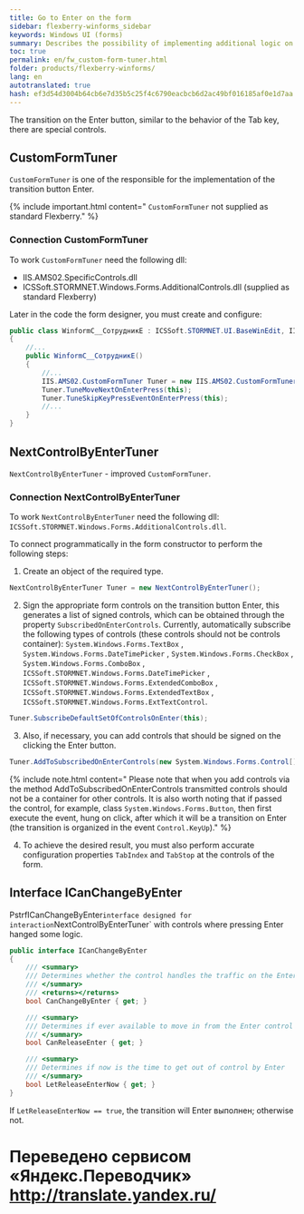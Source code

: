 ```yaml
--- 
title: Go to Enter on the form 
sidebar: flexberry-winforms_sidebar 
keywords: Windows UI (forms) 
summary: Describes the possibility of implementing additional logic on forms, for example, the treatment of depression of certain keys by creating a custom FormTuner s 
toc: true 
permalink: en/fw_custom-form-tuner.html 
folder: products/flexberry-winforms/ 
lang: en 
autotranslated: true 
hash: ef3d54d3004b64cb6e7d35b5c25f4c6790eacbcb6d2ac49bf016185af0e1d7aa 
--- 
```


<!-- This article is still being edited --> 

The transition on the Enter button, similar to the behavior of the Tab key, there are special controls. 

## CustomFormTuner 
`CustomFormTuner` is one of the responsible for the implementation of the transition button Enter. 

{% include important.html content=" 
`CustomFormTuner` not supplied as standard Flexberry." %} 


### Connection CustomFormTuner 
To work `CustomFormTuner` need the following dll: 
* IIS.AMS02.SpecificControls.dll 
* ICSSoft.STORMNET.Windows.Forms.AdditionalControls.dll (supplied as standard Flexberry) 

Later in the code the form designer, you must create and configure: 

```csharp
public class WinformC__СотрудникE : ICSSoft.STORMNET.UI.BaseWinEdit, IIS.TryDOEPOnEnter.DPDIC__СотрудникE
{
	//... 
	public WinformC__СотрудникE()
	{
		//... 
		IIS.AMS02.CustomFormTuner Tuner = new IIS.AMS02.CustomFormTuner();
		Tuner.TuneMoveNextOnEnterPress(this);
		Tuner.TuneSkipKeyPressEventOnEnterPress(this);
		//... 
	}
}
``` 

## NextControlByEnterTuner 
`NextControlByEnterTuner` - improved `CustomFormTuner`. 

### Connection NextControlByEnterTuner 
To work `NextControlByEnterTuner` need the following dll: `ICSSoft.STORMNET.Windows.Forms.AdditionalControls.dll`. 

To connect programmatically in the form constructor to perform the following steps: 

1) Create an object of the required type. 

```csharp
NextControlByEnterTuner Tuner = new NextControlByEnterTuner();
``` 

2) Sign the appropriate form controls on the transition button Enter, this generates a list of signed controls, which can be obtained through the property `SubscribedOnEnterControls`. Currently, automatically subscribe the following types of controls (these controls should not be controls container): `System.Windows.Forms.TextBox` , `System.Windows.Forms.DateTimePicker` , `System.Windows.Forms.CheckBox` , `System.Windows.Forms.ComboBox` , `ICSSoft.STORMNET.Windows.Forms.DateTimePicker` , `ICSSoft.STORMNET.Windows.Forms.ExtendedComboBox` , `ICSSoft.STORMNET.Windows.Forms.ExtendedTextBox` , `ICSSoft.STORMNET.Windows.Forms.ExtTextControl`. 

```csharp
Tuner.SubscribeDefaultSetOfControlsOnEnter(this);
``` 

3) Also, if necessary, you can add controls that should be signed on the clicking the Enter button. 

```csharp
Tuner.AddToSubscribedOnEnterControls(new System.Windows.Forms.Control[] {lsvРезультат, btnНайти};
``` 

{% include note.html content=" 
Please note that when you add controls via the method AddToSubscribedOnEnterControls transmitted controls should not be a container for other controls. It is also worth noting that if passed the control, for example, class `System.Windows.Forms.Button`, then first execute the event, hung on click, after which it will be a transition on Enter (the transition is organized in the event `Control.KeyUp`)." %} 


4) To achieve the desired result, you must also perform accurate configuration properties `TabIndex` and `TabStop` at the controls of the form. 

## Interface ICanChangeByEnter 
PstrfICanChangeByEnter` interface designed for interaction `NextControlByEnterTuner` with controls where pressing Enter hanged some logic. 

```csharp
public interface ICanChangeByEnter
{
	/// <summary> 
	/// Determines whether the control handles the traffic on the Enter independently 
	/// </summary> 
	/// <returns></returns> 
	bool CanChangeByEnter { get; }

	/// <summary> 
	/// Determines if ever available to move in from the Enter control 
	/// </summary> 
	bool CanReleaseEnter { get; }

	/// <summary> 
	/// Determines if now is the time to get out of control by Enter 
	/// </summary> 
	bool LetReleaseEnterNow { get; }
}
``` 

If `LetReleaseEnterNow == true`, the transition will Enter выполнен; otherwise not.


 # Переведено сервисом «Яндекс.Переводчик» http://translate.yandex.ru/